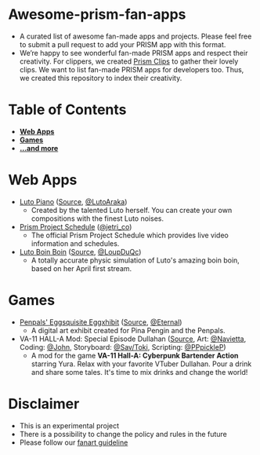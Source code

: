 # Awesome-prism-fan-apps
- A curated list of awesome fan-made apps and projects. Please feel free to submit a pull request to add your PRISM app with this format.
- We’re happy to see wonderful fan-made PRISM apps and respect their creativity. For clippers, we created [Prism Clips](https://clips.prismproject.jp) to gather their lovely clips. We want to list fan-made PRISM apps for developers too. Thus, we created this repository to index their creativity.

# Table of Contents
* **[Web Apps](#web-apps)**
* **[Games](#games)**
* **[...and more](#)**

# Web Apps
- [Luto Piano](https://luto-piano.web.app) ([Source](https://github.com/LutoAraka/Luto-piano), [@LutoAraka](https://twitter.com/LutoAraka))
  - Created by the talented Luto herself. You can create your own compositions with the finest Luto noises.
- [Prism Project Schedule](https://schedule.prismproject.jp) ([@jetri_co](https://twitter.com/jetri_co))
  - The official Prism Project Schedule which provides live video information and schedules.
- [Luto Boin Boin](https://freelutomilk.github.io/) ([Source](https://github.com/freelutomilk/freelutomilk.github.io), [@LoupDuQc](https://twitter.com/LoupDuQc))
  - A totally accurate physic simulation of Luto's amazing boin boin, based on her April first stream.

# Games
- [Penpals' Eggsquisite Eggxhibit](https://eternalseraph8.github.io/ppp_game/) ([Source](https://github.com/EternalSeraph8/ppp_game), [@Eternal](https://twitter.com/EternalSeraph88))
  - A digital art exhibit created for Pina Pengin and the Penpals.
- VA-11 HALL-A Mod: Special Episode Dullahan ([Source](https://github.com/EternalSeraph8/Special-Episode-Dullahan), Art: [@Navietta](https://twitter.com/Navietta), Coding: [@John](https://twitter.com/PChuuba), Storyboard: [@Sav/Toki](https://twitter.com/Tamokii), Scripting: [@PPpickleP](https://twitter.com/AutomataVivo))
  - A mod for the game **VA-11 Hall-A: Cyberpunk Bartender Action** starring Yura. Relax with your favorite VTuber Dullahan. Pour a drink and share some tales. It's time to mix drinks and change the world! 

# Disclaimer
- This is an experimental project
- There is a possibility to change the policy and rules in the future
- Please follow our [fanart guideline](https://www.prismproject.jp/terms )
